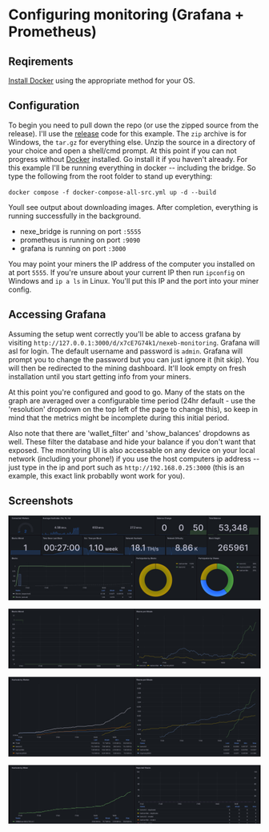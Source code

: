 # Configuring monitoring (Grafana + Prometheus)

## Reqirements

[Install Docker](https://docs.docker.com/engine/install/) using the
appropriate method for your OS.

## Configuration

To begin you need to pull down the repo (or use the zipped source from
the release). I'll use the [release](releases) code for this example.
The `zip` archive is for Windows, the `tar.gz` for everything else.
Unzip the source in a directory of your choice and open a shell/cmd
prompt. At this point if you can not progress without [Docker](https://docs.docker.com/engine/install/)
installed. Go install it if you haven't already. For this example I'll
be running everything in docker -- including the bridge. So type the
following from the root folder to stand up everything:

`docker compose -f docker-compose-all-src.yml up -d --build`

Youll see output about downloading images. After completion, everything
is running successfully in the background.

* nexe_bridge is running on port `:5555`
* prometheus is running on port `:9090`
* grafana is running on port `:3000`

You may point your miners the IP address of the computer you installed
on at port `5555`. If you're unsure about your current IP then run
`ipconfig` on Windows and `ip a ls` in Linux. You'll put this IP and
the port into your miner config.

## Accessing Grafana

Assuming the setup went correctly you'll be able to access grafana by
visiting `http://127.0.0.1:3000/d/x7cE7G74k1/nexeb-monitoring`. Grafana
will asl for login. The default username and password is `admin`.
Grafana will prompt you to change the password but you can just ignore
it (hit skip). You will then be redirected to the mining dashboard.
It'll look empty on fresh installation until you start getting info
from your miners.

At this point you're configured and good to go. Many of the stats on the
graph are averaged over a configurable time period (24hr default - use
the 'resolution' dropdown on the top left of the page to change this),
so keep in mind that the metrics might be incomplete during this initial
period.

Also note that there are 'wallet_filter' and 'show_balances' dropdowns
as well. These filter the database and hide your balance if you don't
want that exposed. The monitoring UI is also accessable on any device on
your local network (including your phone!) if you use the host computers
ip address -- just type in the ip and port such as
`http://192.168.0.25:3000` (this is an example, this exact link
probablly wont work for you).

## Screenshots

![Grafana Monitoring 1](images/grafana-1.png)

![Grafana Monitoring 2](images/grafana-2.png)

![Grafana NEXEB Monitoring 1](images/grafana-3.png)

![Grafana NEXEB Monitoring 2](images/grafana-4.png)

